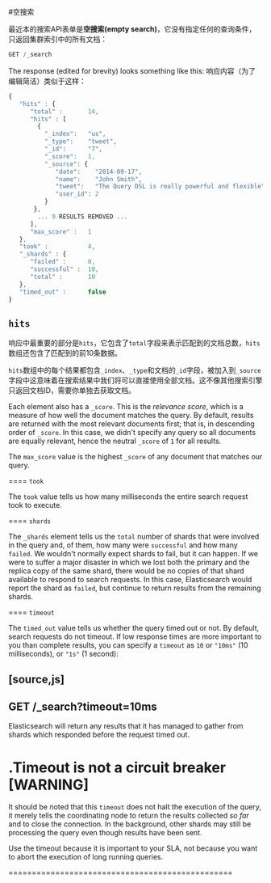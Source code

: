 #空搜索

最近本的搜索API表单是**空搜索(empty search)**，它没有指定任何的查询条件，只返回集群索引中的所有文档：
```Javascript
GET /_search
```

The response (edited for brevity) looks something like this:
响应内容（为了编辑简洁）类似于这样：

```Javascript
{
   "hits" : {
      "total" :       14,
      "hits" : [
        {
          "_index":   "us",
          "_type":    "tweet",
          "_id":      "7",
          "_score":   1,
          "_source": {
             "date":    "2014-09-17",
             "name":    "John Smith",
             "tweet":   "The Query DSL is really powerful and flexible",
             "user_id": 2
          }
       },
        ... 9 RESULTS REMOVED ...
      ],
      "max_score" :   1
   },
   "took" :           4,
   "_shards" : {
      "failed" :      0,
      "successful" :  10,
      "total" :       10
   },
   "timed_out" :      false
}
```

## `hits`

响应中最重要的部分是`hits`，它包含了`total`字段来表示匹配到的文档总数，`hits`数组还包含了匹配到的前10条数据。

`hits`数组中的每个结果都包含`_index`、`_type`和文档的`_id`字段，被加入到`_source`字段中这意味着在搜索结果中我们将可以直接使用全部文档。这不像其他搜索引擎只返回文档ID，需要你单独去获取文档。

Each element also has a `_score`.  This is the _relevance score_, which is a
measure of how well the document matches the query.  By default, results are
returned with the most relevant documents first; that is, in descending order
of `_score`. In this case, we didn't specify any query so all documents are
equally relevant, hence the neutral `_score` of `1` for all results.

The `max_score` value is the highest `_score` of any document that matches our
query.

==== `took`

The `took` value tells us how many milliseconds the entire search request took
to execute.

==== `shards`

The `_shards` element tells us the `total` number of shards that were involved
in the query and, of them, how many were `successful` and how many `failed`.
We wouldn't normally expect shards to fail, but it can happen. If we were to
suffer a major disaster in which we lost both the primary and the replica copy
of the same shard, there would be no copies of that shard available to respond
to search requests. In this case, Elasticsearch would report the shard as
`failed`, but continue to return results from the remaining shards.

==== `timeout`

The `timed_out` value tells us whether the query timed out or not.  By
default, search requests do not timeout.  If low response times are more
important to you than complete results, you can specify a `timeout` as `10`
or `"10ms"` (10 milliseconds), or `"1s"` (1 second):

[source,js]
--------------------------------------------------
GET /_search?timeout=10ms
--------------------------------------------------


Elasticsearch will return any results that it has managed to gather from
shards which responded before the request timed out.

.Timeout is not a circuit breaker
[WARNING]
================================================

It should be noted that this `timeout` does not halt the execution of the
query, it merely tells the coordinating node to return the results collected
_so far_ and to close the connection.  In the background, other shards may
still be processing the query even though results have been sent.

Use the timeout because it is important to your SLA, not because you want
to abort the execution of long running queries.

================================================

